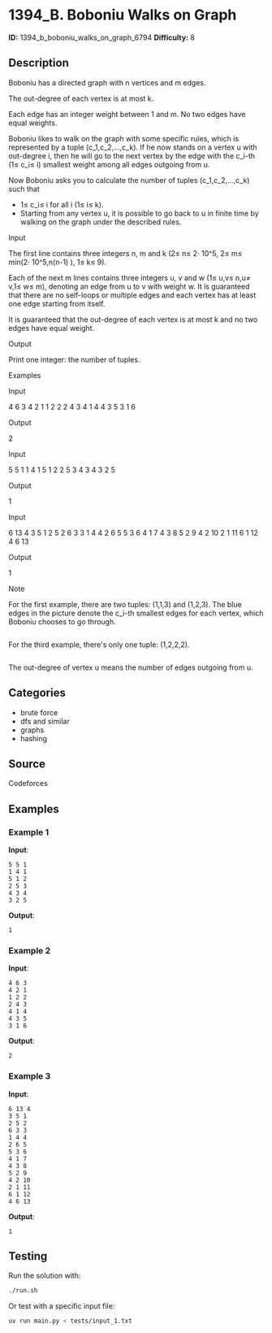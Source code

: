# 1394_B. Boboniu Walks on Graph

**ID:** 1394_b_boboniu_walks_on_graph_6794
**Difficulty:** 8

## Description

Boboniu has a directed graph with n vertices and m edges.

The out-degree of each vertex is at most k.

Each edge has an integer weight between 1 and m. No two edges have equal weights.

Boboniu likes to walk on the graph with some specific rules, which is represented by a tuple (c_1,c_2,…,c_k). If he now stands on a vertex u with out-degree i, then he will go to the next vertex by the edge with the c_i-th (1≤ c_i≤ i) smallest weight among all edges outgoing from u.

Now Boboniu asks you to calculate the number of tuples (c_1,c_2,…,c_k) such that

  * 1≤ c_i≤ i for all i (1≤ i≤ k).
  * Starting from any vertex u, it is possible to go back to u in finite time by walking on the graph under the described rules.

Input

The first line contains three integers n, m and k (2≤ n≤ 2⋅ 10^5, 2≤ m≤ min(2⋅ 10^5,n(n-1) ), 1≤ k≤ 9).

Each of the next m lines contains three integers u, v and w (1≤ u,v≤ n,u≠ v,1≤ w≤ m), denoting an edge from u to v with weight w. It is guaranteed that there are no self-loops or multiple edges and each vertex has at least one edge starting from itself.

It is guaranteed that the out-degree of each vertex is at most k and no two edges have equal weight.

Output

Print one integer: the number of tuples.

Examples

Input


4 6 3
4 2 1
1 2 2
2 4 3
4 1 4
4 3 5
3 1 6


Output


2


Input


5 5 1
1 4 1
5 1 2
2 5 3
4 3 4
3 2 5


Output


1


Input


6 13 4
3 5 1
2 5 2
6 3 3
1 4 4
2 6 5
5 3 6
4 1 7
4 3 8
5 2 9
4 2 10
2 1 11
6 1 12
4 6 13


Output


1

Note

For the first example, there are two tuples: (1,1,3) and (1,2,3). The blue edges in the picture denote the c_i-th smallest edges for each vertex, which Boboniu chooses to go through.

<image>

For the third example, there's only one tuple: (1,2,2,2).

<image>

The out-degree of vertex u means the number of edges outgoing from u.

## Categories

- brute force
- dfs and similar
- graphs
- hashing

## Source

Codeforces

## Examples

### Example 1

**Input**:
```
5 5 1
1 4 1
5 1 2
2 5 3
4 3 4
3 2 5
```

**Output**:
```
1
```

### Example 2

**Input**:
```
4 6 3
4 2 1
1 2 2
2 4 3
4 1 4
4 3 5
3 1 6
```

**Output**:
```
2
```

### Example 3

**Input**:
```
6 13 4
3 5 1
2 5 2
6 3 3
1 4 4
2 6 5
5 3 6
4 1 7
4 3 8
5 2 9
4 2 10
2 1 11
6 1 12
4 6 13
```

**Output**:
```
1
```


## Testing

Run the solution with:

```bash
./run.sh
```

Or test with a specific input file:

```bash
uv run main.py < tests/input_1.txt
```
